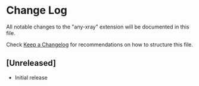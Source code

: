 # Change Log

All notable changes to the "any-xray" extension will be documented in this file.

Check [Keep a Changelog](http://keepachangelog.com/) for recommendations on how to structure this file.

## [Unreleased]

- Initial release